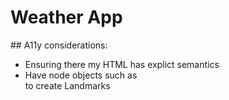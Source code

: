 # Weather App




## A11y considerations:
* Ensuring there my HTML has explict semantics 
* Have node objects such as <main> to create Landmarks